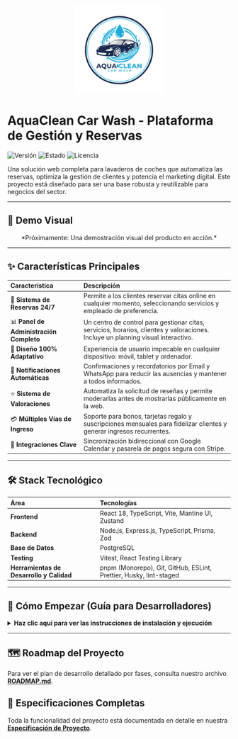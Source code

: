 <!-- File: /README.md - v1.1 -->
<div align="center">
  <img src="./docs/assets/logo.png" alt="AquaClean Car Wash Logo" width="200"/>
</div>

# AquaClean Car Wash - Plataforma de Gestión y Reservas

![Versión](https://img.shields.io/badge/version-1.0.0-blue)
![Estado](https://img.shields.io/badge/status-en--desarrollo-green)
![Licencia](https://img.shields.io/badge/licencia-privada-red)

Una solución web completa para lavaderos de coches que automatiza las reservas, optimiza la gestión de clientes y potencia el marketing digital. Este proyecto está diseñado para ser una base robusta y reutilizable para negocios del sector.

---

## 🎥 Demo Visual

<!-- TODO: Añadir un GIF animado mostrando el flujo de reserva del cliente y el panel de administración -->
<div align="center">
  *Próximamente: Una demostración visual del producto en acción.*
</div>

---

## ✨ Características Principales

| Característica                          | Descripción                                                                                                                      |
| :-------------------------------------- | :------------------------------------------------------------------------------------------------------------------------------- |
| 📅 **Sistema de Reservas 24/7**         | Permite a los clientes reservar citas online en cualquier momento, seleccionando servicios y empleado de preferencia.            |
| 📊 **Panel de Administración Completo** | Un centro de control para gestionar citas, servicios, horarios, clientes y valoraciones. Incluye un planning visual interactivo. |
| 📱 **Diseño 100% Adaptativo**           | Experiencia de usuario impecable en cualquier dispositivo: móvil, tablet y ordenador.                                            |
| 🔔 **Notificaciones Automáticas**       | Confirmaciones y recordatorios por Email y WhatsApp para reducir las ausencias y mantener a todos informados.                    |
| ⭐ **Sistema de Valoraciones**          | Automatiza la solicitud de reseñas y permite moderarlas antes de mostrarlas públicamente en la web.                              |
| 💳 **Múltiples Vías de Ingreso**        | Soporte para bonos, tarjetas regalo y suscripciones mensuales para fidelizar clientes y generar ingresos recurrentes.            |
| 🔗 **Integraciones Clave**              | Sincronización bidireccional con Google Calendar y pasarela de pagos segura con Stripe.                                          |

---

## 🛠️ Stack Tecnológico

| Área                                     | Tecnologías                                                        |
| :--------------------------------------- | :----------------------------------------------------------------- |
| **Frontend**                             | React 18, TypeScript, Vite, Mantine UI, Zustand                    |
| **Backend**                              | Node.js, Express.js, TypeScript, Prisma, Zod                       |
| **Base de Datos**                        | PostgreSQL                                                         |
| **Testing**                              | Vitest, React Testing Library                                      |
| **Herramientas de Desarrollo y Calidad** | pnpm (Monorepo), Git, GitHub, ESLint, Prettier, Husky, lint-staged |

---

## 🚀 Cómo Empezar (Guía para Desarrolladores)

<details>
<summary><strong>Haz clic aquí para ver las instrucciones de instalación y ejecución</strong></summary>

### Requisitos Previos

- Node.js (v20+)
- pnpm (v9+)
- Git
- Una instancia de PostgreSQL en ejecución

### Pasos para la Instalación

1.  **Clonar el repositorio:**

    ```bash
    git clone https://github.com/R3v180/AquaCleanCarWash.git
    cd AquaCleanCarWash
    ```

2.  **Instalar dependencias:**

    ```bash
    pnpm install
    ```

    _Nota: Este comando también instalará y configurará **Husky**. A partir de ahora, se ejecutarán comprobaciones de calidad de código (ESLint, Prettier) automáticamente antes de cada `git commit`._

3.  **Configurar variables de entorno:**
    - Habrá un archivo `.env.example` en la carpeta del servidor (`apps/server`).
    - Cópialo a un nuevo archivo llamado `.env` en la misma carpeta.
    - Rellena las variables (credenciales de la base de datos, claves de API, etc.).
      _Nota: Estos archivos se crearán durante el desarrollo del backend._

4.  **Ejecutar las migraciones de la base de datos:**

    ```bash
    # Ejecuta el script 'migrate:dev' solo en el workspace del servidor
    pnpm --filter server run migrate:dev
    ```

5.  **Iniciar los servidores de desarrollo:**
    ```bash
    # Este comando iniciará el frontend y el backend simultáneamente
    pnpm dev
    ```

</details>

---

## 🗺️ Roadmap del Proyecto

Para ver el plan de desarrollo detallado por fases, consulta nuestro archivo [**ROADMAP.md**](./ROADMAP.md).

## 📄 Especificaciones Completas

Toda la funcionalidad del proyecto está documentada en detalle en nuestra [**Especificación de Proyecto**](./docs/PROJECT_SPECIFICATION.md).
